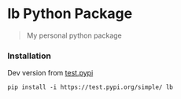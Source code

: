 # lb Python Package

> My personal python package

### Installation 

Dev version from [test.pypi](https://test.pypi.org/project/lb/)

```shell
pip install -i https://test.pypi.org/simple/ lb
```